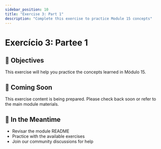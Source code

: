```yaml
---
sidebar_position: 10
title: "Exercise 3: Part 1"
description: "Complete this exercise to practice Module 15 concepts"
---
```


# Exercício 3: Partee 1

## 🎯 Objectives

This exercise will help you practice the concepts learned in Módulo 15.

## 📝 Coming Soon

This exercise content is being prepared. Please check back soon or refer to the main module materials.

## 🚀 In the Meantime

- Revisar the module README
- Practice with the available exercises
- Join our community discussions for help
